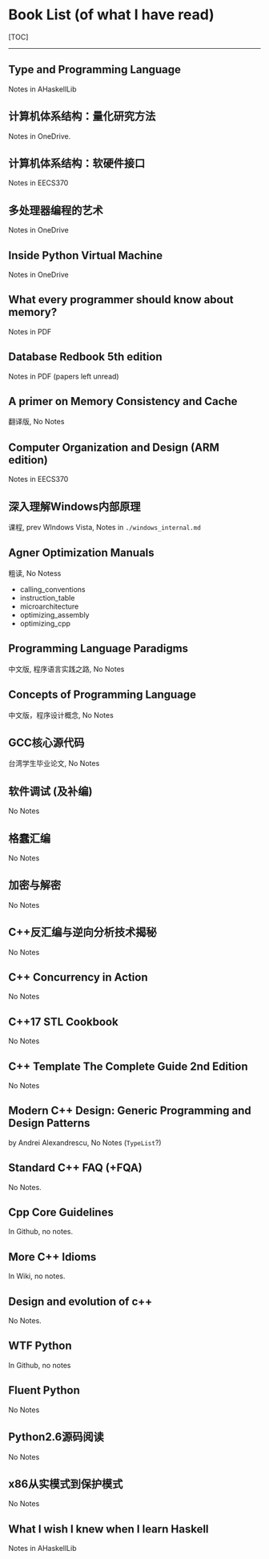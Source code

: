 # Book List (of what I have read)



[TOC]

---

## Type and Programming Language



Notes in AHaskellLib



## 计算机体系结构：量化研究方法



Notes in OneDrive.



## 计算机体系结构：软硬件接口



Notes in EECS370



## 多处理器编程的艺术



Notes in OneDrive



## Inside Python Virtual Machine



Notes in OneDrive



## What every programmer should know about memory?



Notes in PDF



## Database Redbook 5th edition



Notes in PDF (papers left unread)



## A primer on Memory Consistency and Cache



翻译版, No Notes



## Computer Organization and Design (ARM edition)



Notes in EECS370



## 深入理解Windows内部原理



课程, prev WIndows Vista, Notes in `./windows_internal.md`



## Agner Optimization Manuals

粗读, No Notess

* calling_conventions
* instruction_table
* microarchitecture
* optimizing_assembly
* optimizing_cpp



## Programming Language Paradigms



中文版, 程序语言实践之路, No Notes



## Concepts of Programming Language



中文版，程序设计概念, No Notes



## GCC核心源代码



台湾学生毕业论文, No Notes



## 软件调试 (及补编)



No Notes



## 格蠢汇编



No Notes



## 加密与解密



No Notes



## C++反汇编与逆向分析技术揭秘



No Notes



## C++ Concurrency in Action



No Notes



## C++17 STL Cookbook



No Notes



## C++ Template The Complete Guide 2nd Edition



No Notes



## Modern C++ Design: Generic Programming and Design Patterns



by Andrei Alexandrescu, No Notes (`TypeList`?)



## Standard C++ FAQ (+FQA)



No Notes.



## Cpp Core Guidelines



In Github, no notes.



## More C++ Idioms



In Wiki, no notes.



## Design and evolution of c++



No Notes.



## WTF Python



In Github, no notes



## Fluent Python



No Notes



## Python2.6源码阅读



No Notes



## x86从实模式到保护模式



No Notes



## What I wish I knew when I learn Haskell



Notes in AHaskellLib